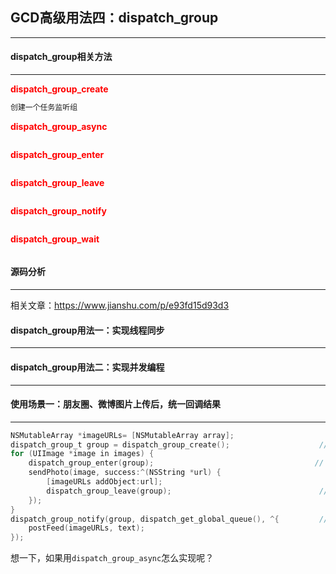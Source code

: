 ## GCD高级用法四：dispatch_group

-----------





#### dispatch_group相关方法

----

**<font color='red'>dispatch_group_create</font>**

```objective-c
创建一个任务监听组
```



**<font color='red'>dispatch_group_async</font>**

```objective-c

```

**<font color='red'>dispatch_group_enter</font>**

```objective-c

```

**<font color='red'>dispatch_group_leave</font>**

```objective-c

```

**<font color='red'>dispatch_group_notify</font>**

```object

```

**<font color='red'>dispatch_group_wait</font>**

```objective-c

```



#### 源码分析

-----

相关文章：https://www.jianshu.com/p/e93fd15d93d3



#### dispatch_group用法一：实现线程同步

-----



#### dispatch_group用法二：实现并发编程

-----





#### 使用场景一：朋友圈、微博图片上传后，统一回调结果

------

```objective-c
NSMutableArray *imageURLs= [NSMutableArray array];
dispatch_group_t group = dispatch_group_create();                    // 1
for (UIImage *image in images) {
    dispatch_group_enter(group);                                    // 2
    sendPhoto(image, success:^(NSString *url) {
        [imageURLs addObject:url];
        dispatch_group_leave(group);                                 // 3
    });
}
dispatch_group_notify(group, dispatch_get_global_queue(), ^{         // 4
    postFeed(imageURLs, text);
});
```

想一下，如果用`dispatch_group_async`怎么实现呢？







